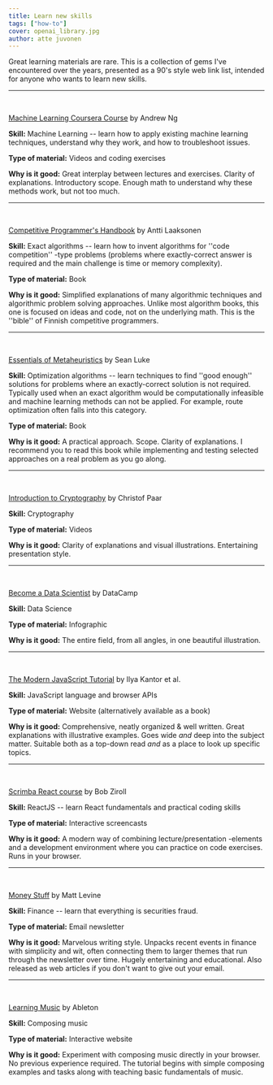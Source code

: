 ```yaml
---
title: Learn new skills
tags: ["how-to"]
cover: openai_library.jpg
author: atte juvonen
---
```


<re-img
    src="openai_library.jpg"
    title="Illustration created with DALL·E 2"
    >
</re-img>

Great learning materials are rare. This is a collection of gems I've encountered over the years, presented as a 90's style web link list, intended for anyone who wants to learn new skills.

---

<br/>

<a href="https://www.coursera.org/learn/machine-learning" target="_blank">Machine Learning Coursera Course</a> by Andrew Ng

**Skill:** Machine Learning -- learn how to apply existing machine learning techniques, understand why they work, and how to troubleshoot issues.

**Type of material:** Videos and coding exercises

**Why is it good:** Great interplay between lectures and exercises. Clarity of explanations. Introductory scope. Enough math to understand why these methods work, but not too much.

---

<br/>

<a href="https://cses.fi/book/index.php" target="_blank">Competitive Programmer's Handbook</a> by Antti Laaksonen

**Skill:** Exact algorithms -- learn how to invent algorithms for ''code competition'' -type problems (problems where exactly-correct answer is required and the main challenge is time or memory complexity).

**Type of material:** Book

**Why is it good:** Simplified explanations of many algorithmic techniques and algorithmic problem solving approaches. Unlike most algorithm books, this one is focused on ideas and code, not on the underlying math. This is the ''bible'' of Finnish competitive programmers.

---

<br/>

<a href="https://cs.gmu.edu/~sean/book/metaheuristics/" target="_blank">Essentials of Metaheuristics</a> by Sean Luke

**Skill:** Optimization algorithms -- learn techniques to find ''good enough'' solutions for problems where an exactly-correct solution is not required. Typically used when an exact algorithm would be computationally infeasible and machine learning methods can not be applied. For example, route optimization often falls into this category.

**Type of material:** Book

**Why is it good:** A practical approach. Scope. Clarity of explanations. I recommend you to read this book while implementing and testing selected approaches on a real problem as you go along.

---

<br/>

<a href="https://www.youtube.com/channel/UC1usFRN4LCMcfIV7UjHNuQg/videos" target="_blank">Introduction to Cryptography</a> by Christof Paar

**Skill:** Cryptography

**Type of material:** Videos

**Why is it good:** Clarity of explanations and visual illustrations. Entertaining presentation style.

---

<br/>

<a href="https://www.datacamp.com/community/tutorials/how-to-become-a-data-scientist" target="_blank">Become a Data Scientist</a> by DataCamp

**Skill:** Data Science

**Type of material:** Infographic

**Why is it good:** The entire field, from all angles, in one beautiful illustration.

---

<br/>

<a href="https://javascript.info" target="_blank">The Modern JavaScript Tutorial</a> by Ilya Kantor et al.

**Skill:** JavaScript language and browser APIs

**Type of material:** Website (alternatively available as a book)

**Why is it good:** Comprehensive, neatly organized & well written. Great explanations with illustrative examples. Goes wide _and_ deep into the subject matter. Suitable both as a top-down read _and_ as a place to look up specific topics.

---

<br/>

<a href="https://scrimba.com/learn/learnreact" target="_blank">Scrimba React course</a> by Bob Ziroll

**Skill:** ReactJS -- learn React fundamentals and practical coding skills

**Type of material:** Interactive screencasts

**Why is it good:** A modern way of combining lecture/presentation -elements and a development environment where you can practice on code exercises. Runs in your browser.

---

<br/>

<a href="https://www.bloomberg.com/opinion/authors/ARbTQlRLRjE/matthew-s-levine" target="_blank">Money Stuff</a> by Matt Levine

**Skill:** Finance -- learn that everything is securities fraud.

**Type of material:** Email newsletter

**Why is it good:** Marvelous writing style. Unpacks recent events in finance with simplicity and wit, often connecting them to larger themes that run through the newsletter over time. Hugely entertaining and educational. Also released as web articles if you don't want to give out your email.

---

<br/>

<a href="https://learningmusic.ableton.com/" target="_blank">Learning Music</a> by Ableton

**Skill:** Composing music

**Type of material:** Interactive website

**Why is it good:** Experiment with composing music directly in your browser. No previous experience required. The tutorial begins with simple composing examples and tasks along with teaching basic fundamentals of music.
